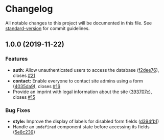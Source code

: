 # Changelog

All notable changes to this project will be documented in this file. See [standard-version](https://github.com/conventional-changelog/standard-version) for commit guidelines.

## 1.0.0 (2019-11-22)


### Features

* **auth:** Allow unauthenticated users to access the database ([f2dee76](https://github.com/nether-cat/nether-db/commit/f2dee76dd82cbbd5d3fcc0429c5d63b24d4eb2cc)), closes [#21](https://gitlab.forgefire.net/gfz/nether-db/issues/21)
* **contact:** Enable everyone to contact site admins using a form ([4035da9](https://github.com/nether-cat/nether-db/commit/4035da91df75e355090363f83a1190ec2e9158fb)), closes [#16](https://gitlab.forgefire.net/gfz/nether-db/issues/16)
* Provide an imprint with legal information about the site ([393707c](https://github.com/nether-cat/nether-db/commit/393707c7b62b31991c9827139915e1beb29c67cc)), closes [#15](https://gitlab.forgefire.net/gfz/nether-db/issues/15)


### Bug Fixes

* **style:** Improve the display of labels for disabled form fields ([d394fb1](https://github.com/nether-cat/nether-db/commit/d394fb169bed6bde2c21ae466aec429343a255ac))
* Handle an `undefined` component state before accessing its fields ([5e8c239](https://github.com/nether-cat/nether-db/commit/5e8c2391865fced1b36ef0c7c05d900eef8aef5c))
